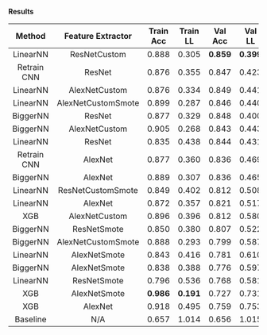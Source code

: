 **Results**

| Method      | Feature Extractor  | Train Acc | Train LL  |  Val Acc  |   Val LL  |  Test Acc | Test Loss |
| :---------: | :----------------: | :-------: | :-------: | :-------: | :-------: | :-------: | :-------: |
| LinearNN    | ResNetCustom       |   0.888   |   0.305   | **0.859** | **0.399** | **0.851** | **0.400** |
| Retrain CNN | ResNet             |   0.876   |   0.355   |   0.847   |   0.423   |   0.839   |   0.432   |
| LinearNN    | AlexNetCustom      |   0.876   |   0.334   |   0.849   |   0.441   |   0.842   |   0.433   |
| LinearNN    | AlexNetCustomSmote |   0.899   |   0.287   |   0.846   |   0.440   |   0.842   |   0.435   |
| BiggerNN    | ResNet             |   0.877   |   0.329   |   0.848   |   0.400   |   0.831   |   0.437   |
| BiggerNN    | AlexNetCustom      |   0.905   |   0.268   |   0.843   |   0.443   |   0.836   |   0.441   |
| LinearNN    | ResNet             |   0.835   |   0.438   |   0.844   |   0.431   |   0.820   |   0.465   |
| Retrain CNN | AlexNet            |   0.877   |   0.360   |   0.836   |   0.469   |   0.827   |   0.467   |
| BiggerNN    | AlexNet            |   0.889   |   0.307   |   0.836   |   0.465   |   0.823   |   0.484   |
| LinearNN    | ResNetCustomSmote  |   0.849   |   0.402   |   0.812   |   0.508   |   0.795   |   0.518   |
| LinearNN    | AlexNet            |   0.872   |   0.357   |   0.821   |   0.517   |   0.793   |   0.552   |
| XGB         | AlexNetCustom      |   0.896   |   0.396   |   0.812   |   0.580   |   0.810   |   0.578   |
| BiggerNN    | ResNetSmote        |   0.850   |   0.380   |   0.807   |   0.522   |   0.793   |   0.582   |
| BiggerNN    | AlexNetCustomSmote |   0.888   |   0.293   |   0.799   |   0.587   |   0.800   |   0.591   |
| LinearNN    | AlexNetSmote       |   0.843   |   0.416   |   0.781   |   0.610   |   0.768   |   0.625   |
| BiggerNN    | AlexNetSmote       |   0.838   |   0.388   |   0.776   |   0.597   |   0.770   |   0.631   |
| LinearNN    | ResNetSmote        |   0.796   |   0.536   |   0.768   |   0.581   |   0.759   |   0.638   |
| XGB         | AlexNetSmote       | **0.986** | **0.191** |   0.727   |   0.731   |   0.706   |   0.776   |
| XGB         | AlexNet            |   0.918   |   0.495   |   0.759   |   0.753   |   0.735   |   0.784   |
| Baseline    | N/A                |   0.657   |   1.014   |   0.656   |   1.015   |   0.660   |   1.005   |
